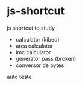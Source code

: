 # js-shortcut
js shortcut to study

- calculator (kibed)
- area calculator
- imc calculator
- generator pass (broken)
- conversor de bytes

auto teste
